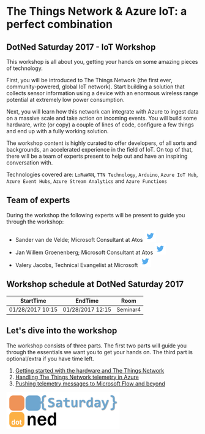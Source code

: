 # The Things Network & Azure IoT: a perfect combination
## DotNed Saturday 2017 - IoT Workshop

This workshop is all about you, getting your hands on some amazing pieces of technology. 

First, you will be introduced to The Things Network (the first ever, community-powered, global IoT network). Start building a solution that collects sensor information using a device with an enormous wireless range potential at extremely low power consumption. 

Next, you will learn how this network can integrate with Azure to ingest data on a massive scale and take action on incoming events. You will build some hardware, write (or copy) a couple of lines of code, configure a few things and end up with a fully working solution. 

The workshop content is highly curated to offer developers, of all sorts and backgrounds, an accelerated experience in the field of IoT. On top of that, there will be a team of experts present to help out and have an inspiring conversation with.

Technologies covered are: `LoRaWAN`, `TTN Technology`, `Arduino`, `Azure IoT Hub`, `Azure Event Hubs`, `Azure Stream Analytics` and `Azure Functions`

## Team of experts

During the workshop the following experts will be present to guide you through the workshop:

- Sander van de Velde; Microsoft Consultant at Atos [ ![Twitter](img/social/twitter.png) ](https://twitter.com/svelde)
- Jan Willem Groenenberg; Microsoft Consultant at Atos [ ![Twitter](img/social/twitter.png) ](https://twitter.com/jeeweetje)
- Valery Jacobs, Technical Evangelist at Microsoft [ ![Twitter](img/social/twitter.png) ](https://twitter.com/valeryjacobs)

## Workshop schedule at DotNed Saturday 2017
| StartTime | EndTime |  Room  |
| --------- | ------- | ------ |
| 01/28/2017 10:15 | 01/28/2017 12:15 | Seminar4 |

## Let's dive into the workshop

The workshop consists of three parts. The first two parts will guide you through the essentials we want you to get your hands on. 
The third part is optional/extra if you have time left.

1. [Getting started with the hardware and The Things Network](TheThingsNetwork.md)
2. [Handling The Things Network telemetry in Azure](Azure.md)
3. [Pushing telemetry messages to Microsoft Flow and beyond](Flow.md)

![alt tag](img/logos/dotned-saturday.png)